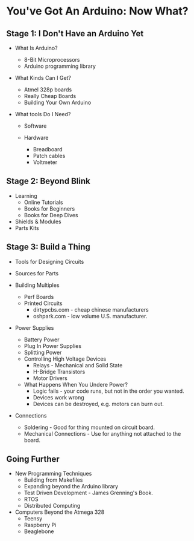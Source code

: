 # You've Got An Arduino: Now What?

## Stage 1: I Don't Have an Arduino Yet

 * What Is Arduino?

   * 8-Bit Microprocessors
   * Arduino programming library

 * What Kinds Can I Get?

   * Atmel 328p boards
   * Really Cheap Boards
   * Building Your Own Arduino

 * What tools Do I Need?

   * Software

   * Hardware
     * Breadboard
     * Patch cables
     * Voltmeter

## Stage 2: Beyond Blink

 * Learning
   * Online Tutorials
   * Books for Beginners
   * Books for Deep Dives
 * Shields & Modules
 * Parts Kits

## Stage 3: Build a Thing

 * Tools for Designing Circuits
 * Sources for Parts
 * Building Multiples
   * Perf Boards
   * Printed Circuits
     - dirtypcbs.com - cheap chinese manufacturers
     - oshpark.com - low volume U.S. manufacturer.
 * Power Supplies
   * Battery Power
   * Plug In Power Supplies
   * Splitting Power
   * Controlling High Voltage Devices
     * Relays - Mechanical and Solid State
     * H-Bridge Transistors
     * Motor Drivers
   * What Happens When You Undere Power?
     * Logic fails - your code runs, but not in the order you wanted.
     * Devices work wrong
     * Devices can be destroyed, e.g. motors can burn out.

 * Connections
   * Soldering - Good for thing mounted on circuit board.
   * Mechanical Connections - Use for anything not attached to the board.

## Going Further

 * New Programming Techniques
   * Building from Makefiles
   * Expanding beyond the Arduino library
   * Test Driven Development - James Grenning's Book.
   * RTOS
   * Distributed Computing
 * Computers Beyond the Atmega 328
   * Teensy
   * Raspberry Pi
   * Beaglebone
 
